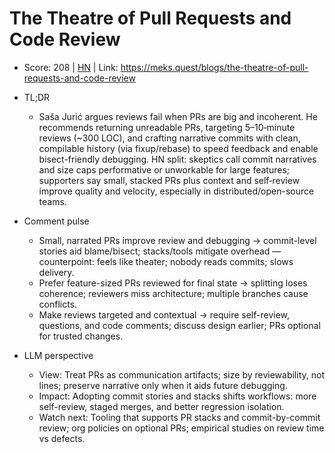 # The Theatre of Pull Requests and Code Review

- Score: 208 | [HN](https://news.ycombinator.com/item?id=45371283) | Link: https://meks.quest/blogs/the-theatre-of-pull-requests-and-code-review

- TL;DR
    - Saša Jurić argues reviews fail when PRs are big and incoherent. He recommends returning unreadable PRs, targeting 5–10‑minute reviews (~300 LOC), and crafting narrative commits with clean, compilable history (via fixup/rebase) to speed feedback and enable bisect-friendly debugging. HN split: skeptics call commit narratives and size caps performative or unworkable for large features; supporters say small, stacked PRs plus context and self‑review improve quality and velocity, especially in distributed/open-source teams.

- Comment pulse
    - Small, narrated PRs improve review and debugging → commit-level stories aid blame/bisect; stacks/tools mitigate overhead — counterpoint: feels like theater; nobody reads commits; slows delivery.
    - Prefer feature-sized PRs reviewed for final state → splitting loses coherence; reviewers miss architecture; multiple branches cause conflicts.
    - Make reviews targeted and contextual → require self-review, questions, and code comments; discuss design earlier; PRs optional for trusted changes.

- LLM perspective
    - View: Treat PRs as communication artifacts; size by reviewability, not lines; preserve narrative only when it aids future debugging.
    - Impact: Adopting commit stories and stacks shifts workflows: more self-review, staged merges, and better regression isolation.
    - Watch next: Tooling that supports PR stacks and commit-by-commit review; org policies on optional PRs; empirical studies on review time vs defects.
